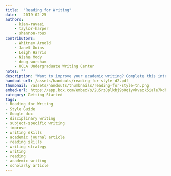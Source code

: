 ```yaml
---
title:  "Reading for Writing"
date:   2019-02-25
authors: 
    - kian-ravaei
    - taylor-harper
    - shannon-roux
contributors:
    - Whitney Arnold
    - Janet Goins
    - Leigh Harris
    - Nisha Mody
    - doug-worsham
    - UCLA Undergraduate Writing Center
notes: ""
description: "Want to improve your academic writing? Complete this interactive activity to take your writing to the next level."
handout-url: /assets/handouts/reading-for-style-d2.pdf
thumbnail: /assets/handouts/thumbnails/reading-for-style-tn.png
embed-url: https://app.box.com/embed/s/2u5rz8plkbj9p0q1yvkvaok5iale7kdb?sortColumn=date&view=list
category: Getting Started
tags:
- Reading for Writing
- Style Guide
- Google doc
- disciplinary writing
- subject-specific writing
- improve
- writing skills
- academic journal article
- reading skills
- writing strategy
- writing
- reading
- academic writing
- scholarly article
---
```

